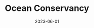 ---
title: Ocean Conservancy
link : https://oceanconservancy.org/
tags: ["magazine"]
date: 2023-06-01
---